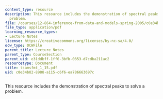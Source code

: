 ```yaml
---
content_type: resource
description: This resource includes the demonstration of spectral peaks to solve a
  problem.
file: /courses/12-864-inference-from-data-and-models-spring-2005/c0e34b828988a115c6f6ea786663697c_tsamsfmt_1_15.pdf
file_type: application/pdf
learning_resource_types:
- Lecture Notes
license: https://creativecommons.org/licenses/by-nc-sa/4.0/
ocw_type: OCWFile
parent_title: Lecture Notes
parent_type: CourseSection
parent_uid: e31ddbff-1ff0-3bfb-0353-d7cdba211ac2
resourcetype: Document
title: tsamsfmt_1_15.pdf
uid: c0e34b82-8988-a115-c6f6-ea786663697c
---
```

This resource includes the demonstration of spectral peaks to solve a problem.